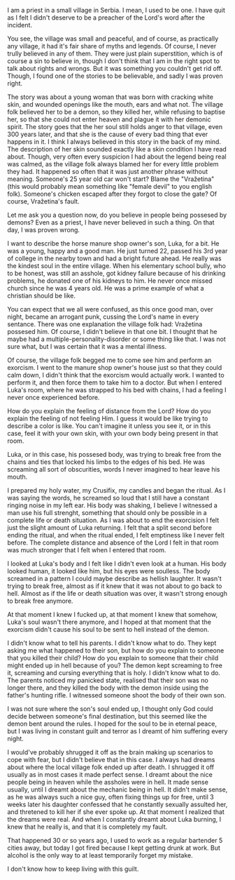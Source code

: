 I am a priest in a small village in Serbia. I mean, I used to be one. I have quit as I felt I didn't deserve to be a preacher of the Lord's word after the incident. 

You see, the village was small and peaceful, and of course, as practically any village, it had it's fair share of myths and legends. Of course, I never trully believed in any of them. They were just plain superstition, which is of course a sin to believe in, though I don't think that I am in the right spot to talk about rights and wrongs. But it was something you couldn't get rid off. Though, I found one of the stories to be believable, and sadly I was proven right. 

The story was about a young woman that was born with cracking white skin, and wounded openings like the mouth, ears and what not. The village folk believed her to be a demon, so they killed her, while refusing to baptise her, so that she could not enter heaven and plague it with her demonic spirit. The story goes that the her soul still holds anger to that village, even 300 years later, and that she is the cause of every bad thing that ever happens in it. I think I always believed in this story in the back of my mind. The description of her skin sounded exactly like a skin condition I have read about. Though, very often every suspicion I had about the legend being real was calmed, as the village folk always blamed her for every little problem they had. It happened so often that it was just another phrase without meaning. Someone's 25 year old car won't start? Blame the "Vražetina" (this would probably mean something like "female devil" to you english folk). Someone's chicken escaped after they forgot to close the gate? Of course, Vražetina's fault. 

Let me ask you a question now, do you believe in people being possesed by demons? Even as a priest, I have never believed in such a thing. On that day, I was proven wrong.

I want to describe the horse manure shop owner's son, Luka, for a bit. He was a young, happy and a good man. He just turned 22, passed his 3rd year of college in the nearby town and had a bright future ahead. He really was the kindest soul in the entire village. When his elementary school bully, who to be honest, was still an asshole, got kidney failure because of his drinking problems, he donated one of his kidneys to him. He never once missed church since he was 4 years old. He was a prime example of what a christian should be like.

You can expect that we all were confused, as this once good man, over night, became an arrogant punk, cussing the Lord's name in every sentance. There was one explanation the village folk had: Vražetina possesed him. Of course, I didn't believe in that one bit. I thought that he maybe had a multiple-personality-disorder or some thing like that. I was not sure what, but I was certain that it was a mental illness. 

Of course, the village folk begged me to come see him and perform an exorcism. I went to the manure shop owner's house just so that they could calm down, I didn't think that the exorcism would actually work. I wanted to perform it, and then force them to take him to a doctor. But when I entered Luka's room, where he was strapped to his bed with chains, I had a feeling I never once experienced before. 

How do you explain the feeling of distance from the Lord? How do you explain the feeling of not feeling Him. I guess it would be like trying to describe a color is like. You can't imagine it unless you see it, or in this case, feel it with your own skin, with your own body being present in that room. 

Luka, or in this case, his possesed body, was trying to break free from the chains and ties that locked his limbs to the edges of his bed. He was screaming all sort of obscurities, words I never imagined to hear leave his mouth. 

I prepared my holy water, my Crusifix, my candles and began the ritual. As I was saying the words, he screamed so loud that I still have a constant ringing noise in my left ear. His body was shaking, I believe I witnessed a man use his full strenght, something that should only be possible in a complete life or death situation. As I was about to end the exorcision I felt just the slight amount of Luka returning. I felt that a split second before ending the ritual, and when the ritual ended, I felt emptiness like I never felt before. The complete distance and absence of the Lord I felt in that room was much stronger that I felt when I entered that room. 

I looked at Luka's body and I felt like I didn't even look at a human. His body looked human, it looked like him, but his eyes were soulless. The body screamed in a pattern I could maybe describe as hellish laughter. It wasn't trying to break free, almost as if it knew that it was not about to go back to hell. Almost as if the life or death situation was over, it wasn't strong enough to break free anymore. 

At that moment I knew I fucked up, at that moment I knew that somehow, Luka's soul wasn't there anymore, and I hoped at that moment that the exorcism didn't cause his soul to be sent to hell instead of the demon. 

I didn't know what to tell his parents. I didn't know what to do. They kept asking me what happened to their son, but how do you explain to someone that you killed their child? How do you explain to someone that their child might ended up in hell because of you? The demon kept screaming to free it, screaming and cursing everything that is holy. I didn't know what to do. The parents noticed my panicked state, realised that their son was no longer there, and they killed the body with the demon inside using the father's hunting rifle. I witnessed someone shoot the body of their own son.

I was not sure where the son's soul ended up, I thought only God could decide between someone's final destination, but this seemed like the demon bent around the rules. I hoped for the soul to be in eternal peace, but I was living in constant guilt and terror as I dreamt of him suffering every night. 

I would've probably shrugged it off as the brain making up scenarios to cope with fear, but I didn't believe that in this case. I always had dreams about where the local village folk ended up after death. I shrugged it off usually as in most cases it made perfect sense. I dreamt about the nice people being in heaven while the assholes were in hell. It made sense usually, until I dreamt about the mechanic being in hell. It didn't make sense, as he was always such a nice guy, often fixing things up for free, until 3 weeks later his daughter confessed that he constantly sexually assulted her, and thretened to kill her if she ever spoke up. At that moment I realized that the dreams were real. And when I constantly dreamt about Luka burning, I knew that he really is, and that it is completely my fault.

That happened 30 or so years ago, I used to work as a regular bartender 5 cities away, but today I got fired because I kept getting drunk at work. But alcohol is the only way to at least temporarily forget my mistake. 

I don't know how to keep living with this guilt.